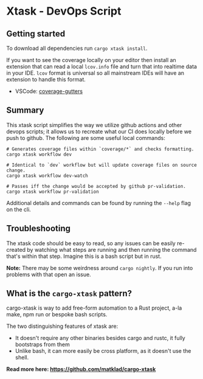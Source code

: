 # Xtask - DevOps Script

## Getting started

To download all dependencies run `cargo xtask install`.

If you want to see the coverage locally on your editor then install an extension that can read a local `lcov.info` file and
turn that into realtime data in your IDE. `lcov` format is universal so all mainstream IDEs will have an extension to handle
this format.

- VSCode: [coverage-gutters](https://marketplace.visualstudio.com/items?itemName=ryanluker.vscode-coverage-gutters)

## Summary

This xtask script simplifies the way we utilize github actions and other devops scripts;
it allows us to recreate what our CI does locally before we push to github.
The following are some useful local commands:

```
# Generates coverage files within `coverage/*` and checks formatting.
cargo xtask workflow dev
```
```
# Identical to `dev` workflow but will update coverage files on source change.
cargo xtask workflow dev-watch
```
```
# Passes iff the change would be accepted by github pr-validation.
cargo xtask workflow pr-validation
```

Additional details and commands can be found by running the `--help` flag on the cli.


## Troubleshooting

The xtask code should be easy to read, so any issues can be easily re-created by watching
what steps are running and then running the command that's within that step. Imagine this
is a bash script but in rust.

**Note:** There may be some weirdness around `cargo nightly`.
If you run into problems with that open an issue.

## What is the `cargo-xtask` pattern?
cargo-xtask is way to add free-form automation to a Rust project, a-la make, npm run or bespoke bash scripts.

The two distinguishing features of xtask are:
- It doesn't require any other binaries besides cargo and rustc, it fully bootstraps from them
- Unlike bash, it can more easily be cross platform, as it doesn't use the shell.


**Read more here: https://github.com/matklad/cargo-xtask**